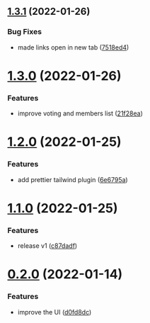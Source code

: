## [1.3.1](https://github.com/avneesh0612/Inscribe/compare/v1.3.0...v1.3.1) (2022-01-26)


### Bug Fixes

* made links open in new tab ([7518ed4](https://github.com/avneesh0612/Inscribe/commit/7518ed4ca96c287806c98825217d4a39af9a0e6a))



# [1.3.0](https://github.com/avneesh0612/Inscribe/compare/v1.2.0...v1.3.0) (2022-01-26)


### Features

* improve voting and members list ([21f28ea](https://github.com/avneesh0612/Inscribe/commit/21f28eaff0e39cf02b28f8e89f8ded1d9dbdbe5e))



# [1.2.0](https://github.com/avneesh0612/Inscribe/compare/v1.1.0...v1.2.0) (2022-01-25)


### Features

* add prettier tailwind plugin ([6e6795a](https://github.com/avneesh0612/Inscribe/commit/6e6795a38d9676c2b7af84414f8257f7783e8fd1))



# [1.1.0](https://github.com/avneesh0612/Inscribe/compare/v0.2.0...v1.1.0) (2022-01-25)


### Features

* release v1 ([c87dadf](https://github.com/avneesh0612/Inscribe/commit/c87dadf3e09238f1fdb65f7d9e79866415ce90ad))



# [0.2.0](https://github.com/avneesh0612/Inscribe/compare/v0.1.0...v0.2.0) (2022-01-14)


### Features

* improve the UI ([d0fd8dc](https://github.com/avneesh0612/Inscribe/commit/d0fd8dcde9c157bdde93f5b50d60931db9a83703))



